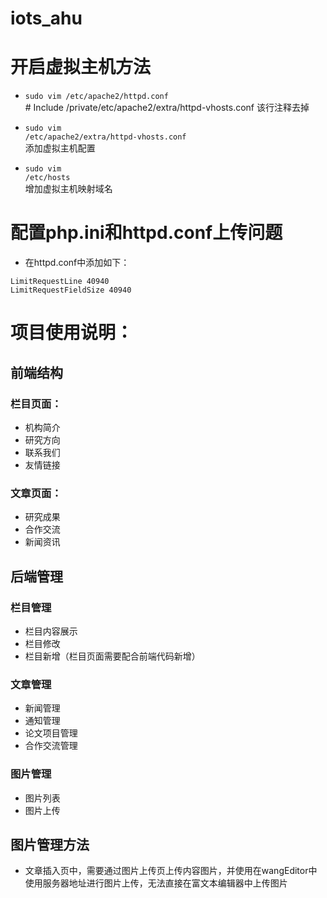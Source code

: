 # iots_ahu

# 开启虚拟主机方法
- <prev><code>sudo vim /etc/apache2/httpd.conf</code></prev><br># Include /private/etc/apache2/extra/httpd-vhosts.conf 该行注释去掉

- <prev><code>sudo vim /etc/apache2/extra/httpd-vhosts.conf</code></prev><br>添加虚拟主机配置

- <prev><code>sudo vim /etc/hosts</code></prev><br>增加虚拟主机映射域名

# 配置php.ini和httpd.conf上传问题
- 在httpd.conf中添加如下：

```
LimitRequestLine 40940
LimitRequestFieldSize 40940
```

# 项目使用说明：
## 前端结构
### 栏目页面：
- 机构简介
- 研究方向
- 联系我们
- 友情链接

### 文章页面：
- 研究成果
- 合作交流
- 新闻资讯

## 后端管理
### 栏目管理
- 栏目内容展示
- 栏目修改
- 栏目新增（栏目页面需要配合前端代码新增）

### 文章管理
- 新闻管理
- 通知管理
- 论文项目管理
- 合作交流管理

### 图片管理
- 图片列表
- 图片上传

## 图片管理方法
- 文章插入页中，需要通过图片上传页上传内容图片，并使用在wangEditor中使用服务器地址进行图片上传，无法直接在富文本编辑器中上传图片